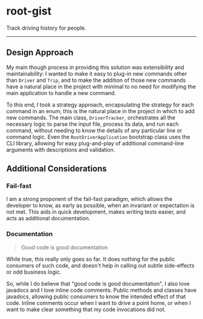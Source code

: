 # root-gist
Track driving history for people.

<hr>

## Design Approach
My main though process in providing this solution was extensibility and maintainability: I wanted to make it easy to plug-in new commands other than `Driver` and `Trip`, and to make the addition of those new commands have a natural place in the project with minimal to no need for modifying the main application to handle a new command.

To this end, I took a strategy approach, encapsulating the strategy for each command in an enum; this is the natural place in the project in which to add new commands.  The main class, `DriverTracker`, orchestrates all the necessary logic to parse the input file, process its data, and run each command, without needing to know the details of any particular line or command logic.  Even the `RootDriverApplication` bootstrap class uses the CLI library, allowing for easy plug-and-play of additional command-line arguments with descriptions and validation.

## Additional Considerations

### Fail-fast
I am a strong proponent of the fail-fast paradigm, which allows the developer to know, as early as possible, when an invariant or expectation is not met.  This aids in quick development, makes writing tests easier, and acts as additional documentation.

### Documentation
>Good code is good documentation

While true, this really only goes so far.  It does nothing for the public consumers of such code, and doesn't help in calling out subtle side-effects or odd business logic.

So, while I do believe that "good code is good documentation", I also love javadocs and I love inline code comments.  Public methods and classes have javadocs, allowing public consumers to know the intended effect of that code.  Inline comments occur when I want to drive a point home, or when I want to make clear something that my code invocations did not.
